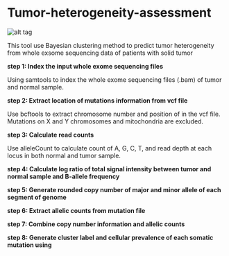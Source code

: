# Tumor-heterogeneity-assessment

![alt tag](https://github.com/xinlingl/Tumor-heterogeneity-assessment/blob/main/workflow.jpg)

This tool use Bayesian clustering method to predict tumor heterogeneity from whole exsome sequencing data of patients with solid tumor 

**step 1: Index the input whole exome sequencing files**

Using samtools to index the whole exome sequencing files (.bam) of tumor and normal sample.



**step 2: Extract location of mutations information from vcf file**

Use bcftools to extract chromosome number and position of in the vcf file. Mutations on X and Y chromosomes and mitochondria are excluded. 



**step 3: Calculate read counts**

Use alleleCount to calculate count of A, G, C, T, and read depth at each locus in both normal and tumor sample. 



**step 4: Calculate log ratio of total signal intensity between tumor and normal sample and B-allele frequency**


**step 5: Generate rounded copy number of major and minor allele of each segment of genome**


**step 6: Extract allelic counts from mutation file**


**step 7: Combine copy number information and allelic counts**


**step 8: Generate cluster label and cellular prevalence of each somatic mutation using**
